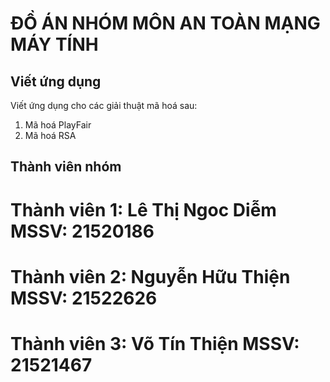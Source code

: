 # ĐỒ ÁN NHÓM MÔN AN TOÀN MẠNG MÁY TÍNH
## Viết ứng dụng
Viết ứng dụng cho các giải thuật mã hoá sau:
1. Mã hoá PlayFair
2. Mã hoá RSA

## Thành viên nhóm
# Thành viên 1: Lê Thị Ngoc Diễm 		MSSV: 21520186
# Thành viên 2: Nguyễn Hữu Thiện		MSSV: 21522626
# Thành viên 3: Võ Tín Thiện 			  MSSV: 21521467
